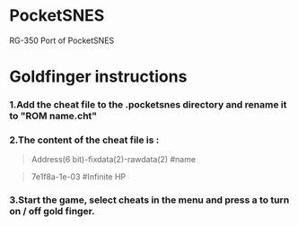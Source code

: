 # PocketSNES
RG-350 Port of PocketSNES

# Goldfinger instructions

### 1.Add the cheat file to the .pocketsnes directory and rename it to "ROM name.cht"
### 2.The content of the cheat file is :
> Address(6 bit)-fixdata(2)-rawdata(2) #name

> 7e1f8a-1e-03 #Infinite HP

### 3.Start the game, select cheats in the menu and press a to turn on / off gold finger.

